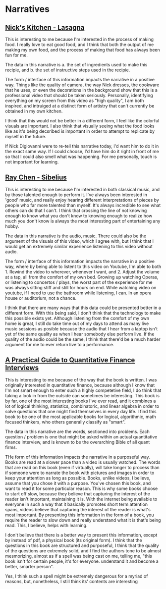 # Narratives

## [Nick's Kitchen - Lasagna](https://www.youtube.com/watch?v=l1Q-zzCgCwY)

This is interesting to me because I'm interested in the process of making food. I really love to eat good food, and I think that both the output of me making my own food, and the process of making that food has always been fun for me. 

The data in this narrative is a. the set of ingredients used to make this recipie, and b. the set of instructive steps used in the recipie. 

The form / interface of this information impacts the narrative in a positive way. Things like the quality of camera, the way Nick dresses, the cookware that he uses, or even the decorations in the background show that this is a professional video that should be taken seriously. Personally, identifying everything on my screen from this video as "high quality", I am both inspired, and intruiged at a distinct form of artistry that can't currently be obtained in my own kitchen. 

I think that this would not be better in a different form, I feel like the colorful visuals are important. I also think that visually seeing what the food looks like as it's being decsribed is important in order to attempt to replicate by myself in the future. 

If Nick Digiovanni were to re-tell this narrative today, I'd want him to do it in the exact same way. If I could choose, I'd have him do it right in front of me so that I could also smell what was happening. For me personally, touch is not important for learning. 

## [Ray Chen - Sibelius](https://www.youtube.com/watch?v=3u-unvYedx8&list=RD3u-unvYedx8&start_radio=1&pp=oAcB)

This is interesting to me because I'm interested in both classical music, and by those talented enough to perform it. I've always been interested in 'good' music, and really enjoy hearing different interpretations of pieces by people who far more talented than myself. It's always incredible to see what others can do that I can't. I think that crossing the line of not knowing enough to know what you don't know to knowing enough to realize how much you don't know is always the most interesting part of entertaining any hobby. 

The data in this narrative is the audio, music. There could also be the argument of the visuals of this video, which I agree with, but I think that I would get an extremely similar experience listening to this video without audio. 

The form / interface of this information impacts the narrative in a positive way, where by being able to listent to this video on Youtube, I'm able to both 1. Rewind the video to wherever, whenever I want, and 2. Adjust the volume at a tap, all from the comfort of my own bed. Growing up watching Operas, or listening to concertos / plays, the worst part of the experience for me was always sitting stiff and still for hours on end. While watching video on youtube, if I need to use the bathroom while listening, I can. In an opera house or auditorium, not a chance. 

I think that there are many ways that this data could be presented better in a different form. With this being said, I don't think that the technology to make this possible exists yet. Although listening from the comfort of my own home is great, I still do take time out of my days to attend as many live music sessions as posible because the audio that I hear from a laptop isn't yet of the same quality as when I hear somebody else perform live. If the quality of the audio could be the same, I think that there'd be a much harder argument for me to ever return live to a performance. 

## [A Practical Guide to Quantitative Finance Interviews](https://academyflex.com/wp-content/uploads/2024/03/a-practical-guide-to-quantitative-finance-interviews.pdf)

This is interesting to me because of the way that the book is written. I was originally interested in quantitative finance, because although I know that I'm not smart enough to enter such a highly competetive field, I do think that taking a look in from the outside can sometimes be interesting. This book is by far, one of the most interesting books I've ever read, and it combines a lot of logical thinking, statistics, combinatoric, and linear algebra in order to solve questions that one might find themselves in every day life. I find this book to be one of the most applicable books for logical, algorithmic, math focused thinkers, who others generally classify as "smart". 

The data in this narrative are the words, sectioned into problems. Each question / problem is one that might be asked within an actual quantitative finance interview, and is known to be the overarching Bible of all quant firms. 

THe form of this information impacts the narrative in a purposeful way. Books are read at a slower pace than a video is usually watched. The words that are read on this book (even if virtually), will take longer to process than if someone were to narrate the book with pictures and images in order to keep your attention as long as possible. Books, unlike videos, I believe, assume that you chose it with a purpose. You've chosen this book, and want to read it for some particular reason. This is why some books choose to start off slow, because they believe that capturing the interest of the reader isn't important, maintaining it is. With the internet being available to everyone in such a way that it basically promotes short term attention spans, videos believe that capturing the interest of the reader is what's most important. By presenting this information in the form of a book, you require the reader to slow down and really understand what it is that's being read. This, I believe, helps with learning. 

I don't believe that there is a better way to present this information, except by instead of pdf, a physical book (its original form). I think that the questions in this book are structured and purposeful, I think that the quality of the questions are extremely solid, and I find the authors tone to be almost mesmorizing, almost as if a spell was being cast on me, telling me, "this book isn't for certain people, it's for everyone. understand it and become a better, smarter person". 

Yes, I think such a spell might be extremely dangerous for a myriad of reasons, but, nonetheless, I still think its' contents are interesting 